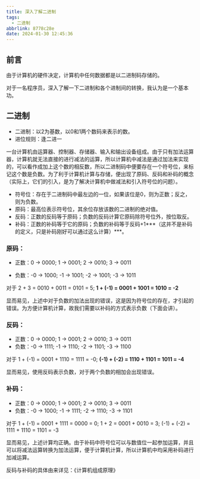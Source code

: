```yaml
---
title: 深入了解二进制
tags:
  - 二进制
abbrlink: 8778c28e
date: 2024-01-30 12:45:36
---
```


## 前言

由于计算机的硬件决定，计算机中任何数据都是以二进制码存储的。

对于一名程序员，深入了解一下二进制和各个进制间的转换，我认为是一个基本功。

## 二进制

* 二进制：以2为基数，以0和1两个数码来表示的数。
* 进位规则：逢二进一

一台计算机由运算器、控制器、存储器、输入和输出设备组成。由于只有加法运算器，计算机就无法直接的进行减法的运算，所以计算机中减法是通过加法来实现的，可以看作成加上这个数的相反数，所以二进制码中便要存在一个符号位，来标记这个数是负数。为了利于计算机计算与存储，便出现了原码、反码和补码的概念（实际上，它们的引入，是为了解决计算机中做减法和引入符号位的问题）。

* 符号位：存在于二进制码中最左边的一位，如果该位是0，则为正数；反之，则为负数。
* 原码：最高位表示符号位，其余位存放该数的二进制的绝对值。
* 反码：正数的反码等于原码；负数的反码计算它原码除符号位外，按位取反。
* 补码：正数的补码等于它的原码；负数的补码等于反码+1***（这并不是补码的定义，只是补码刚好可以通过这么计算）***。

### 原码：

* 正数：0 -> 0000; 1 -> 0001; 2 -> 0010; 3 -> 0011

* 负数：-0 -> 1000; -1 -> 1001; -2 -> 1001; -3 -> 1011

对于 2 + 3 =  0010 + 0011 = 0101 = 5; **1 + (-1) = 0001 + 1001 = 1010 = -2**

显而易见，上述中对于负数的加法出现的错误，这是因为符号位的存在，才引起的错误。为方便计算机计算，故我们需要以补码的方式表示负数（下面会讲）。

### 反码：

* 正数：0 -> 0000; 1 -> 0001; 2 -> 0010; 3 -> 0011
* 负数：-0 -> 1111; -1 -> 1110; -2 -> 1101; -3 -> 1100

对于 1 + (-1) = 0001 + 1110 = 1111 = -0; **(-1) + (-2) = 1110 + 1101 = 1011 = -4**

显而易见，使用反码表示负数，对于两个负数的相加会出现错误。

### 补码：

* 正数：0 -> 0000; 1 -> 0001; 2 -> 0010; 3 -> 0011
* 负数：-0 -> 1000; -1 -> 1111; -2 -> 1110; -3 -> 1101

对于 1 + (-1) = 0001 + 1111 = 0000 = 0; 1 + 2 = 0001 + 0010 = 3; (-1) + (-2) = 1111 + 1110 = 1101 = -3

显而易见，上述计算均正确。由于补码中符号位可以与数值位一起参加运算，并且可以将减法运算转换为加法运算，便于计算机计算，所以计算机中均采用补码进行加减运算。



反码与补码的具体由来详见：《计算机组成原理》
